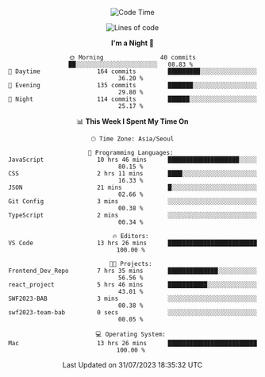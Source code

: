 <div align=center>
 
<!--START_SECTION:waka-->
![Code Time](http://img.shields.io/badge/Code%20Time-124%20hrs%2048%20mins-blue)

![Lines of code](https://img.shields.io/badge/From%20Hello%20World%20I%27ve%20Written-3.0%20million%20lines%20of%20code-blue)

**I'm a Night 🦉** 

```text
🌞 Morning                40 commits          ██░░░░░░░░░░░░░░░░░░░░░░░   08.83 % 
🌆 Daytime                164 commits         █████████░░░░░░░░░░░░░░░░   36.20 % 
🌃 Evening                135 commits         ███████░░░░░░░░░░░░░░░░░░   29.80 % 
🌙 Night                  114 commits         ██████░░░░░░░░░░░░░░░░░░░   25.17 % 
```


📊 **This Week I Spent My Time On** 

```text
🕑︎ Time Zone: Asia/Seoul

💬 Programming Languages: 
JavaScript               10 hrs 46 mins      ████████████████████░░░░░   80.15 % 
CSS                      2 hrs 11 mins       ████░░░░░░░░░░░░░░░░░░░░░   16.33 % 
JSON                     21 mins             █░░░░░░░░░░░░░░░░░░░░░░░░   02.66 % 
Git Config               3 mins              ░░░░░░░░░░░░░░░░░░░░░░░░░   00.38 % 
TypeScript               2 mins              ░░░░░░░░░░░░░░░░░░░░░░░░░   00.34 % 

🔥 Editors: 
VS Code                  13 hrs 26 mins      █████████████████████████   100.00 % 

🐱‍💻 Projects: 
Frontend_Dev_Repo        7 hrs 35 mins       ██████████████░░░░░░░░░░░   56.56 % 
react_project            5 hrs 46 mins       ███████████░░░░░░░░░░░░░░   43.01 % 
SWF2023-BAB              3 mins              ░░░░░░░░░░░░░░░░░░░░░░░░░   00.38 % 
swf2023-team-bab         0 secs              ░░░░░░░░░░░░░░░░░░░░░░░░░   00.05 % 

💻 Operating System: 
Mac                      13 hrs 26 mins      █████████████████████████   100.00 % 
```


 Last Updated on 31/07/2023 18:35:32 UTC
<!--END_SECTION:waka-->
 </div>
